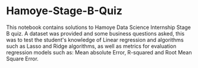 # Hamoye-Stage-B-Quiz

This notebook contains solutions to Hamoye Data Science Internship Stage B quiz. A dataset was provided and some business questions asked, this was to test the student's knowledge of Linear regression and algorithms such as Lasso and Ridge algorithms, as well as metrics for evaluation regression models such as: Mean absolute Error, R-squared and Root Mean Square Error.
